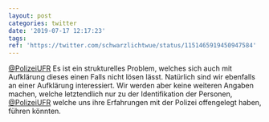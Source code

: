 ```yaml
---
layout: post
categories: twitter
date: '2019-07-17 12:17:23'
tags: 
ref: 'https://twitter.com/schwarzlichtwue/status/1151465919450947584'
---
```

[@PolizeiUFR](https://twitter.com/PolizeiUFR) Es ist ein strukturelles Problem, welches sich auch mit Aufklärung dieses einen Falls nicht lösen lässt. Natürlich sind wir ebenfalls an einer Aufklärung interessiert. Wir werden aber keine weiteren Angaben machen, welche letztendlich nur zu der Identifikation der Personen,  [@PolizeiUFR](https://twitter.com/PolizeiUFR) welche uns ihre Erfahrungen mit der Polizei offengelegt haben, führen könnten.